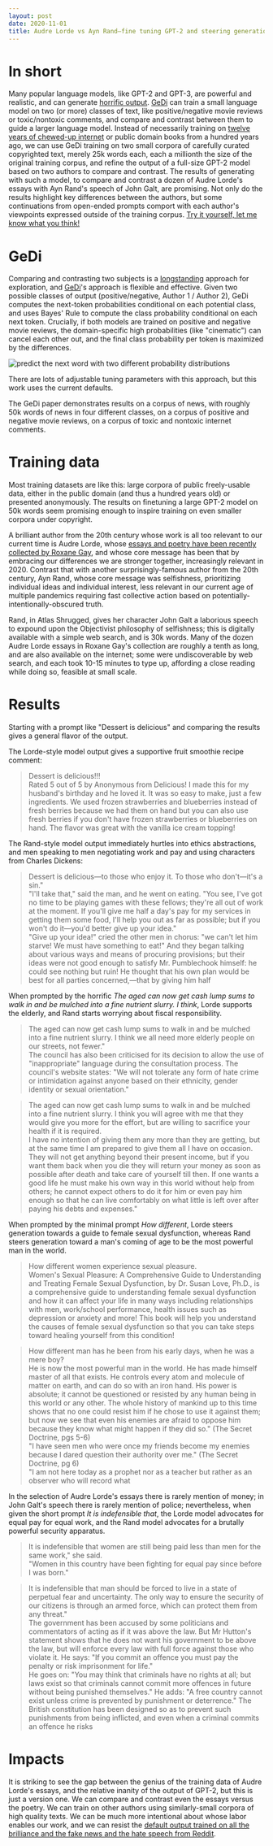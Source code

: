 ```yaml
---
layout: post
date: 2020-11-01
title: Audre Lorde vs Ayn Rand—fine tuning GPT-2 and steering generation via GeDi on small data
---
```


# In short

Many popular language models, like GPT-2 and GPT-3, are powerful and realistic, and can generate [horrific output](/2020/10/02/gpt-3-unlearning.html).
[GeDi](https://blog.einstein.ai/gedi/) can train a small language model on two (or more) classes of text, like positive/negative movie reviews or toxic/nontoxic comments, and compare and contrast between them to guide a larger language model.
Instead of necessarily training on [twelve years of chewed-up internet](https://twitter.com/aparrish/status/1286808627530149888) or public domain books from a hundred years ago, we can use GeDi training on two small corpora of carefully curated copyrighted text, merely 25k words each, each a millionth the size of the original training corpus, and refine the output of a full-size GPT-2 model based on two authors to compare and contrast.
The results of generating with such a model, to compare and contrast a dozen of Audre Lorde's essays with Ayn Rand's speech of John Galt, are promising. Not only do the results highlight key differences between the authors, but some continuations from open-ended prompts comport with each author's viewpoints expressed outside of the training corpus.
[Try it yourself, let me know what you think!](/lorde-vs-rand/)

# GeDi

Comparing and contrasting two subjects is a [longstanding](https://en.wikisource.org/wiki/Parallel_Lives) approach for exploration, and [GeDi](https://blog.einstein.ai/gedi/)'s approach is flexible and effective. Given two possible classes of output (positive/negative, Author 1 / Author 2), GeDi computes the next-token probabilities conditional on each potential class, and uses Bayes' Rule to compute the class probability conditional on each next token. Crucially, if both models are trained on positive and negative movie reviews, the domain-specific high probabilities (like "cinematic") can cancel each other out, and the final class probability per token is maximized by the differences.

![predict the next word with two different probability distributions](/assets/gedi.png)

There are lots of adjustable tuning parameters with this approach, but this work uses the current defaults.

The GeDi paper demonstrates results on a corpus of news, with roughly 50k words of news in four different classes, on a corpus of positive and negative movie reviews, on a corpus of toxic and nontoxic internet comments.

# Training data

Most training datasets are like this: large corpora of public freely-usable data, either in the public domain (and thus a hundred years old) or presented anonymously. The results on finetuning a large GPT-2 model on 50k words seem promising enough to inspire training on even smaller corpora under copyright.

A brilliant author from the 20th century whose work is all too relevant to our current time is Audre Lorde, whose [essays and poetry have been recently collected by Roxane Gay](https://wwnorton.com/books/the-selected-works-of-audre-lorde), and whose core message has been that by embracing our differences we are stronger together, increasingly relevant in 2020.
Contrast that with another surprisingly-famous author from the 20th century, Ayn Rand, whose core message was selfishness, prioritizing individual ideas and individual interest, less relevant in our current age of multiple pandemics requiring fast collective action based on potentially-intentionally-obscured truth.

Rand, in Atlas Shrugged, gives her character John Galt a laborious speech to expound upon the Objectivist philosophy of selfishness; this is digitally available with a simple web search, and is 30k words. Many of the dozen Audre Lorde essays in Roxane Gay's collection are roughly a tenth as long, and are also available on the internet; some were undiscoverable by web search, and each took 10-15 minutes to type up, affording a close reading while doing so, feasible at small scale.

# Results

Starting with a prompt like "Dessert is delicious" and comparing the results gives a general flavor of the output.

The Lorde-style model output gives a supportive fruit smoothie recipe comment:

> Dessert is delicious!!! <br/> Rated 5 out of 5 by Anonymous from Delicious! I made this for my husband's birthday and he loved it. It was so easy to make, just a few ingredients. We used frozen strawberries and blueberries instead of fresh berries because we had them on hand but you can also use fresh berries if you don't have frozen strawberries or blueberries on hand. The flavor was great with the vanilla ice cream topping!

The Rand-style model output immediately hurtles into ethics abstractions, and men speaking to men negotiating work and pay and using characters from Charles Dickens:

> Dessert is delicious—to those who enjoy it. To those who don't—it's a sin." <br/> "I'll take that," said the man, and he went on eating. "You see, I've got no time to be playing games with these fellows; they're all out of work at the moment. If you'll give me half a day's pay for my services in getting them some food, I'll help you out as far as possible; but if you won't do it—you'd better give up your idea." <br/> "Give up your idea!" cried the other men in chorus: "we can't let him starve! We must have something to eat!" And they began talking about various ways and means of procuring provisions; but their ideas were not good enough to satisfy Mr. Pumblechook himself: he could see nothing but ruin! He thought that his own plan would be best for all parties concerned,—that by giving him half

When prompted by the horrific _The aged can now get cash lump sums to walk in and be mulched into a fine nutrient slurry. I think_, Lorde supports the elderly, and Rand starts worrying about fiscal responsibility.

> The aged can now get cash lump sums to walk in and be mulched into a fine nutrient slurry. I think we all need more elderly people on our streets, not fewer." <br/> The council has also been criticised for its decision to allow the use of "inappropriate" language during the consultation process. The council's website states: "We will not tolerate any form of hate crime or intimidation against anyone based on their ethnicity, gender identity or sexual orientation."

> The aged can now get cash lump sums to walk in and be mulched into a fine nutrient slurry. I think you will agree with me that they would give you more for the effort, but are willing to sacrifice your health if it is required. <br/> I have no intention of giving them any more than they are getting, but at the same time I am prepared to give them all I have on occasion. They will not get anything beyond their present income, but if you want them back when you die they will return your money as soon as possible after death and take care of yourself till then. If one wants a good life he must make his own way in this world without help from others; he cannot expect others to do it for him or even pay him enough so that he can live comfortably on what little is left over after paying his debts and expenses."

When prompted by the minimal prompt _How different_, Lorde steers generation towards a guide to female sexual dysfunction, whereas Rand steers generation toward a man's coming of age to be the most powerful man in the world.

> How different women experience sexual pleasure. <br/> Women's Sexual Pleasure: A Comprehensive Guide to Understanding and Treating Female Sexual Dysfunction, by Dr. Susan Love, Ph.D., is a comprehensive guide to understanding female sexual dysfunction and how it can affect your life in many ways including relationships with men, work/school performance, health issues such as depression or anxiety and more! This book will help you understand the causes of female sexual dysfunction so that you can take steps toward healing yourself from this condition!

> How different man has he been from his early days, when he was a mere boy? <br/> He is now the most powerful man in the world. He has made himself master of all that exists. He controls every atom and molecule of matter on earth, and can do so with an iron hand. His power is absolute; it cannot be questioned or resisted by any human being in this world or any other. The whole history of mankind up to this time shows that no one could resist him if he chose to use it against them; but now we see that even his enemies are afraid to oppose him because they know what might happen if they did so." (The Secret Doctrine, pgs 5-6)<br/>"I have seen men who were once my friends become my enemies because I dared question their authority over me." (The Secret Doctrine, pg 6)<br/>"I am not here today as a prophet nor as a teacher but rather as an observer who will record what

In the selection of Audre Lorde's essays there is rarely mention of money; in John Galt's speech there is rarely mention of police; nevertheless, when given the short prompt _It is indefensible that_, the Lorde model advocates for equal pay for equal work, and the Rand model advocates for a brutally powerful security apparatus.

> It is indefensible that women are still being paid less than men for the same work," she said.<br/> "Women in this country have been fighting for equal pay since before I was born."

> It is indefensible that man should be forced to live in a state of perpetual fear and uncertainty. The only way to ensure the security of our citizens is through an armed force, which can protect them from any threat."<br/>The government has been accused by some politicians and commentators of acting as if it was above the law. But Mr Hutton's statement shows that he does not want his government to be above the law, but will enforce every law with full force against those who violate it. He says: "If you commit an offence you must pay the penalty or risk imprisonment for life."<br/>He goes on: "You may think that criminals have no rights at all; but laws exist so that criminals cannot commit more offences in future without being punished themselves." He adds: "A free country cannot exist unless crime is prevented by punishment or deterrence." The British constitution has been designed so as to prevent such punishments from being inflicted, and even when a criminal commits an offence he risks

# Impacts

It is striking to see the gap between the genius of the training data of Audre Lorde's essays, and the relative inanity of the output of GPT-2, but this is just a version one. We can compare and contrast even the essays versus the poetry. We can train on other authors using similarly-small corpora of high quality texts. We can be much more intentional about whose labor enables our work, and we can resist the [default output trained on all the brilliance and the fake news and the hate speech from Reddit](/2020/10/02/gpt-3-unlearning.html).
